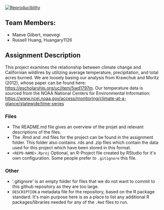 
[![Reproducibility](https://github.com/espm-157/final-group-russell-maeve-finalproject/actions/workflows/main.yml/badge.svg)](https://github.com/espm-157/final-group-russell-maeve-finalproject/actions/workflows/main.yml)

## Team Members:

- Maeve Gilbert, maevegi
- Russell Huang, Huangary1126

## Assignment Description

This project examines the relationship between climate change and Californian wildlires by utilizing average temperature, precipitation, and total acres burned. We are loosely basing our analysis from Krawchuk and Moritz (2012), whose paper can be found here: https://escholarship.org/uc/item/5wd1797m. Our temperature data is sourced from the NOAA National Centers for Environmental Information: https://www.ncei.noaa.gov/access/monitoring/climate-at-a-glance/statewide/time-series

### Files

- The README.md file gives an overview of the projet and relevant descriptions of the files.
- The .Rmd and .md files for the project can be found in the assignment folder. This folder also contains .rds and .zip files which contain the data used for this project which have been stored in this format. 
- `<REPO-NAME>.Rproj` Optional, an R-Project file created by RStudio for it's own configuration.  Some people prefer to `.gitignore` this file.


### Other

- '.gitignore' is an empty folder for files that we do not want to commit to this github repository as they are too large.
- `DESCRIPTION` a metadata file for the repository, based on the R package standard. It's main purpose here is as a place to list any additional R packages/libraries needed for any of the `.Rmd` files to run.




